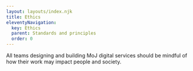 ```yaml
---
layout: layouts/index.njk
title: Ethics
eleventyNavigation:
  key: Ethics
  parent: Standards and principles
  order: 0
---
```


All teams designing and building MoJ digital services should be mindful of how their work may impact people and society.
